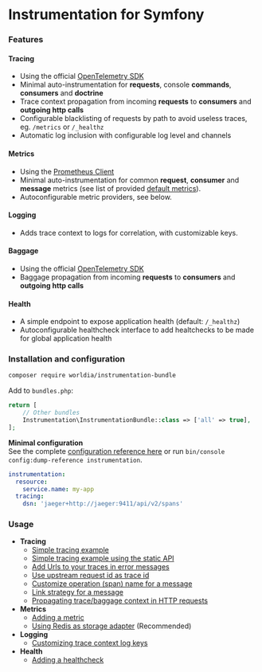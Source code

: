 # Instrumentation for Symfony

### Features

#### Tracing
- Using the official [OpenTelemetry SDK](https://github.com/open-telemetry/opentelemetry-php)
- Minimal auto-instrumentation for **requests**, console **commands**, **consumers** and **doctrine**
- Trace context propagation from incoming **requests** to **consumers** and **outgoing http calls**
- Configurable blacklisting of requests by path to avoid useless traces, eg. `/metrics` or `/_healthz`
- Automatic log inclusion with configurable log level and channels

#### Metrics
- Using the [Prometheus Client](https://github.com/PromPHP/prometheus_client_php)
- Minimal auto-instrumentation for common **request**, **consumer** and **message** metrics (see list of provided [default metrics](./docs/metrics/default-metrics.md)).
- Autoconfigurable metric providers, see below.

#### Logging
- Adds trace context to logs for correlation, with customizable keys.

#### Baggage
- Using the official [OpenTelemetry SDK](https://github.com/open-telemetry/opentelemetry-php)
- Baggage propagation from incoming **requests** to **consumers** and **outgoing http calls**

#### Health
- A simple endpoint to expose application health (default: `/_healthz`)
- Autoconfigurable healthcheck interface to add healtchecks to be made for global application health

### Installation and configuration

```sh
composer require worldia/instrumentation-bundle
```

Add to ```bundles.php```:
```php
return [
    // Other bundles
    Instrumentation\InstrumentationBundle::class => ['all' => true],
];
```

**Minimal configuration**  
See the complete [configuration reference here](./docs/config-reference.md) or run ```bin/console config:dump-reference instrumentation```.

```yaml
instrumentation:
  resource:
    service.name: my-app
  tracing:
    dsn: 'jaeger+http://jaeger:9411/api/v2/spans'
```

### Usage

- **Tracing**
    - [Simple tracing example](./docs/tracing/simple-trace.md)
    - [Simple tracing example using the static API](./docs/tracing/static-usage.md)
    - [Add Urls to your traces in error messages](./docs/tracing/add-urls-to-your-traces.md)
    - [Use upstream request id as trace id](./docs/tracing/upstream-request-id.md)
    - [Customize operation (span) name for a message](./docs/tracing/custom-operation-name-for-message.md)
    - [Link strategy for a message](./docs/tracing/link-strategy-for-message.md)    
    - [Propagating trace/baggage context in HTTP requests](./docs/tracing/propagating-context.md)
- **Metrics**
    - [Adding a metric](./docs/metrics/adding-a-metric.md)
    - [Using Redis as storage adapter](./docs/metrics/using-redis-as-storage.md) (Recommended)
- **Logging**
    - [Customizing trace context log keys](./docs/logging/custom-keys.md)
- **Health**
    - [Adding a healthcheck](./docs/health/adding-a-healthcheck.md)   
